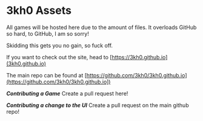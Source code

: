 # 3kh0 Assets
All games will be hosted here due to the amount of files. It overloads GitHub so hard, to GitHub, I am so sorry!

Skidding this gets you no gain, so fuck off.

If you want to check out the site, head to [https://3kh0.github.io](3kh0.github.io)

The main repo can be found at [https://github.com/3kh0/3kh0.github.io](https://github.com/3kh0/3kh0.github.io])

***Contributing a Game***
Create a pull request here!

***Contributing a change to the UI***
Create a pull request on the main github repo!
